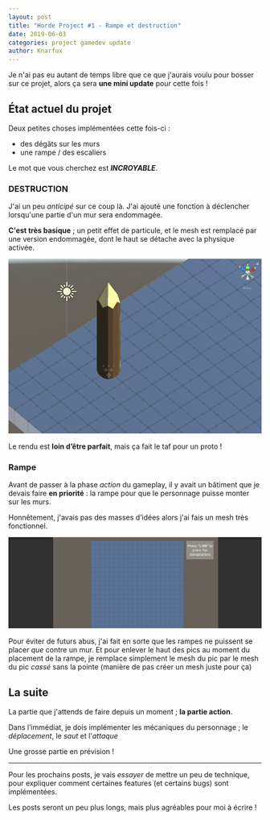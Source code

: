 ```yaml
---
layout: post
title: "Horde Project #1 - Rampe et destruction"
date: 2019-06-03
categories: project gamedev update
author: Knarfux
---
```


Je n'ai pas eu autant de temps libre que ce que j'aurais voulu pour bosser sur ce projet, alors ça sera **une mini update** pour cette fois !

## État actuel du projet

Deux petites choses implémentées cette fois-ci :

- des dégâts sur les murs
- une rampe / des escaliers

Le mot que vous cherchez est ***INCROYABLE***.

### DESTRUCTION

J'ai un peu *anticipé* sur ce coup là. J'ai ajouté une fonction à déclencher lorsqu'une partie d'un mur sera endommagée.

**C'est très basique** ; un petit effet de particule, et le mesh est remplacé par une version endommagée, dont le haut se détache avec la physique activée.

![gif](/assets/img/horde_2019-06-03_destruction.gif)

Le rendu est **loin d’être parfait**, mais ça fait le taf pour un proto !

### Rampe

Avant de passer à la phase *action* du gameplay, il y avait un bâtiment que je devais faire **en priorité** : la rampe pour que le personnage puisse monter sur les murs.

Honnêtement, j'avais pas des masses d’idées alors j'ai fais un mesh très fonctionnel.

![gif](/assets/img/horde_2019-06-03_rampe.gif)

Pour éviter de futurs abus, j'ai fait en sorte que les rampes ne puissent se placer *que* contre un mur. Et pour enlever le haut des pics au moment du placement de la rampe, je remplace simplement le mesh du pic par le mesh du pic *cassé* sans la pointe (manière de pas créer un mesh juste pour ça)

## La suite

La partie que j'attends de faire depuis un moment ; **la partie action**.

Dans l’immédiat, je dois implémenter les mécaniques du personnage ; le *déplacement*, le *saut* et l'*attaque*

Une grosse partie en prévision !

***

Pour les prochains posts, je vais *essayer* de mettre un peu de technique, pour expliquer comment certaines features (et certains bugs) sont implémentées.

Les posts seront un peu plus longs, mais plus agréables pour moi à écrire !